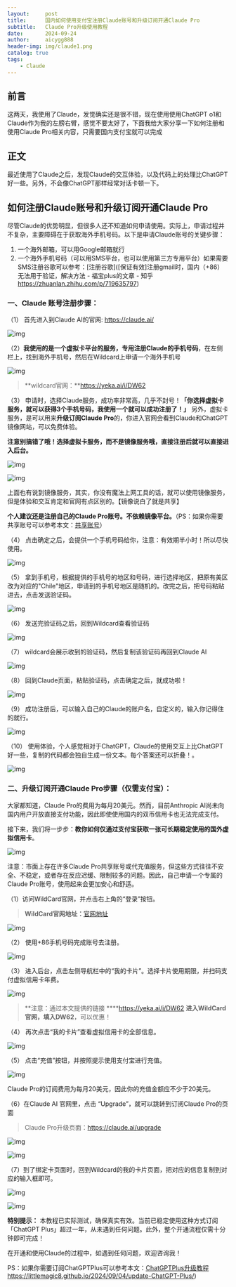 ```yaml
---
layout:     post
title:      国内如何使用支付宝注册Claude账号和升级订阅开通Claude Pro
subtitle:   Claude Pro升级使用教程
date:       2024-09-24
author:     aicygg888
header-img: img/claude1.png
catalog: true
tags:
    - Claude
---
```


## **前言**

这两天，我使用了Claude，发觉确实还是很不错，现在使用使用ChatGPT o1和Claude作为我的左膀右臂，感觉不要太好了，下面我给大家分享一下如何注册和使用Claude Pro相关内容，只需要国内支付宝就可以完成

## **正文**

最近使用了Claude之后，发现Claude的交互体验，以及代码上的处理比ChatGPT好一些。另外，不会像ChatGPT那样经常对话卡顿一下。

## **如何注册Claude账号和升级订阅开通Claude Pro**

尽管Claude的优势明显，但很多人还不知道如何申请使用。实际上，申请过程并不复杂，主要障碍在于获取海外手机号码。以下是申请Claude账号的关键步骤：

1. 一个海外邮箱，可以用Google邮箱就行
2. 一个海外手机号码（可以用SMS平台，也可以使用第三方专用平台）如果需要SMS注册谷歌可以参考：[注册谷歌]([保证有效]注册gmail时，国内（+86）无法用于验证，解决方法 - 福宝plus的文章 - 知乎 https://zhuanlan.zhihu.com/p/719635797)

### **一、Claude 账号注册步骤：**

（1） 首先进入到Claude AI的官网: https://claude.ai/

![img](https://picx.zhimg.com/80/v2-03df1ce111b13ef0773cdcac954e5e1f_720w.png)

（2）**我使用的是一个虚拟卡平台的服务，专用注册Claude的手机号码**，在左侧栏上，找到海外手机号，然后在Wildcard上申请一个海外手机号

![img](https://pic1.zhimg.com/80/v2-139fc1292e8d9eff042b73fce07c35a5_720w.png)

>  **wildcard官网：**https://yeka.ai/i/DW62

（3） 申请时，选择Claude服务，成功率非常高，几乎不封号！**「你选择虚拟卡服务，就可以获得3个手机号码，我使用一个就可以成功注册了！」** 另外，虚拟卡服务，是可以用来**升级订阅Claude Pro**的，你进入官网会看到Claude和ChatGPT镜像网站，可以免费体验。

**注意别搞错了哦！选择虚拟卡服务，而不是镜像服务哦，直接注册后就可以直接进入后台。**

![img](https://pic1.zhimg.com/80/v2-5b3bc2cee881b20c69bd27b56f8ee84d_720w.webp?source=c8b7c179)

![img](https://picx.zhimg.com/80/v2-2195fb28955b6519df56b0b778c7cde2_720w.png)

上面也有说到镜像服务，其实，你没有魔法上网工具的话，就可以使用镜像服务，但是体验和交互肯定和官网有点区别的。【镜像说白了就是共享】

**个人建议还是注册自己的Claude Pro账号。不依赖镜像平台。**（PS：如果你需要共享账号可以参考本文：[共享账号](https://littlemagic8.github.io/2024/05/15/how-to-use-ai/)）

（4） 点击确定之后，会提供一个手机号码给你，注意：有效期半小时！所以尽快使用。

![img](https://picx.zhimg.com/80/v2-828b6ed3305266646d73920d4bba7277_720w.png)

（5） 拿到手机号，根据提供的手机号的地区和号码，进行选择地区，把原有美区改为对应的"Chile"地区，申请到的手机号地区是随机的。改完之后，把号码粘贴进去，点击发送验证码。

![img](https://pic1.zhimg.com/80/v2-167f862b2e080890741ac573140bc4f3_720w.png)

（6） 发送完验证码之后，回到Wildcard查看验证码

![img](https://picx.zhimg.com/80/v2-2ce74ee17cd31cedab336d413ab76372_720w.png)

（7） wildcard会展示收到的验证码，然后复制该验证码再回到Claude AI

![img](https://picx.zhimg.com/80/v2-ed2c08388ea275e601a6204e2fd38c53_720w.png)

（8） 回到Claude页面，粘贴验证码，点击确定之后，就成功啦！

![img](https://picx.zhimg.com/80/v2-454f648adb902e1c39bf530f08fc3977_720w.png)

（9） 成功注册后，可以输入自己的Claude的账户名，自定义的，输入你记得住的就行。

![img](https://pica.zhimg.com/80/v2-1fbd46b7ae7204afc822500590a1f9c4_720w.png)

（10） 使用体验，个人感觉相对于ChatGPT，Claude的使用交互上比ChatGPT好一些，复制的代码都会独自生成一份文本。每个答案还可以折叠！。

![img](https://pic1.zhimg.com/80/v2-d3dce2bc1c618f006f69f203f30d142b_720w.png)

### **二、升级订阅开通Claude Pro步骤（仅需支付宝）：**

大家都知道，Claude Pro的费用为每月20美元。然而，目前Anthropic AI尚未向国内用户开放直接支付功能，因此即使使用国内的双币信用卡也无法完成支付。

接下来，我们将一步步：**教你如何仅通过支付宝获取一张可长期稳定使用的国外虚拟信用卡**。

![img](https://pic1.zhimg.com/80/v2-af9a0106cb95ba0cdf0455c21c59f4b9_720w.png)

注意：市面上存在许多Claude Pro共享账号或代充值服务，但这些方式往往不安全、不稳定，或者存在反应迟缓、限制较多的问题。因此，自己申请一个专属的Claude Pro账号，使用起来会更加安心和舒适。

（1）访问WildCard官网，并点击右上角的“登录”按钮。

>  **WildCard官网地址：**[官网地址](https://yeka.ai/i/DW62) 

![img](https://pic1.zhimg.com/80/v2-587ffc41493cfe6a19e364fbc6604bd9_720w.png)

（2） 使用+86手机号码完成账号去注册。

![img](https://pic1.zhimg.com/80/v2-48eb9b88a0a4c8a71a1692541653b109_720w.png)

（3） 进入后台，点击左侧导航栏中的“我的卡片”。选择卡片使用期限，并扫码支付虚拟信用卡年费。

![img](https://pica.zhimg.com/80/v2-5e1d0a4418a14cea0972c7c11cb96382_720w.png)



>  **注意：通过本文提供的链接 \****https://yeka.ai/i/DW62 **进入WildCard官网，填入DW62**，可以优惠！ 

（4） 再次点击“我的卡片”查看虚拟信用卡的全部信息。

![img](https://picx.zhimg.com/80/v2-c06c74120e383f9db84fa4bb8ff0d2e4_720w.png)

（5） 点击“充值”按钮，并按照提示使用支付宝进行充值。

![img](https://pica.zhimg.com/80/v2-8d50e8cdf0156cad39e73b7f5072e36f_720w.png)

Claude Pro的订阅费用为每月20美元，因此你的充值金额应不少于20美元。

（6）在Claude AI 官网里，点击 “Upgrade”，就可以跳转到订阅Claude Pro的页面

>  Claude Pro升级页面：https://claude.ai/upgrade

![img](https://picx.zhimg.com/80/v2-b7d9ae12295182444af39919bca2ea17_720w.png)

![img](https://picx.zhimg.com/80/v2-89ac7c33c7cfc2757782b202960a5eef_720w.png)

（7）到了绑定卡页面时，回到Wildcard的我的卡片页面，把对应的信息复制到对应的输入框即可。

![img](https://picx.zhimg.com/80/v2-b11c960c330d56a7361a3afe20599db3_720w.png)

![img](https://pica.zhimg.com/80/v2-b8ef4ede5c631bebc5d64cc14fb20acc_720w.png)

**特别提示：** 本教程已实际测试，确保真实有效。当前已稳定使用这种方式订阅「ChatGPT Plus」超过一年，从未遇到任何问题。此外，整个开通流程仅需十分钟即可完成！

在开通和使用Claude的过程中，如遇到任何问题，欢迎咨询我！

PS：如果你需要订阅ChatGPTPlus可以参考本文：[ChatGPTPlus升级教程](https://littlemagic8.github.io/2024/09/04/update-ChatGPT-Plus/)https://littlemagic8.github.io/2024/09/04/update-ChatGPT-Plus/)